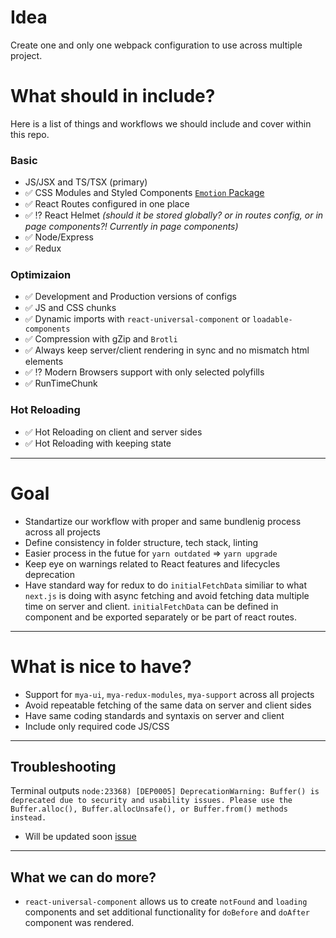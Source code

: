# Idea
Create one and only one webpack configuration to use across multiple project.

# What should in include?
Here is a list of things and workflows we should include and cover within this repo.

### Basic
- JS/JSX and TS/TSX (primary)
- ✅ CSS Modules and Styled Components [`Emotion` Package](https://emotion.sh/docs/introduction)
- ✅ React Routes configured in one place
- ✅ ⁉️ React Helmet _(should it be stored globally? or in routes config, or in page components?! Currently in page components)_
- ✅ Node/Express
- ✅ Redux

### Optimizaion
- ✅ Development and Production versions of configs
- ✅ JS and CSS chunks
- ✅ Dynamic imports with `react-universal-component` or `loadable-components`
- ✅ Compression with gZip and `Brotli`
- ✅ Always keep server/client rendering in sync and no mismatch html elements
- ✅ ⁉️ Modern Browsers support with only selected polyfills
- ✅ RunTimeChunk

### Hot Reloading
- ✅ Hot Reloading on client and server sides
- ✅ Hot Reloading with keeping state

---

# Goal
- Standartize our workflow with proper and same bundlenig process across all projects
- Define consistency in folder structure, tech stack, linting
- Easier process in the futue for `yarn outdated` => `yarn upgrade`
- Keep eye on warnings related to React features and lifecycles deprecation
- Have standard way for redux to do `initialFetchData` similiar to what `next.js` is doing with async fetching and avoid fetching data multiple time on server and client. `initialFetchData` can be defined in component and be exported separately or be part of react routes.

--- 

# What is nice to have?
- Support for `mya-ui`, `mya-redux-modules`, `mya-support` across all projects
- Avoid repeatable fetching of the same data on server and client sides
- Have same coding standards and syntaxis on server and client
- Include only required code JS/CSS

---

## Troubleshooting
Terminal outputs `node:23368) [DEP0005] DeprecationWarning: Buffer() is deprecated due to security and usability issues. Please use the Buffer.alloc(), Buffer.allocUnsafe(), or Buffer.from() methods instead.`
  - Will be updated soon [issue](https://github.com/yarnpkg/yarn/issues/5477)

---

## What we can do more?
- `react-universal-component` allows us to create `notFound` and `loading` components and set additional functionality for `doBefore` and `doAfter` component was rendered.
